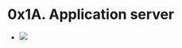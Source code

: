 # 0x1A. Application server

- ![](https://s3.amazonaws.com/alx-intranet.hbtn.io/uploads/medias/2018/9/c7d1ed0a2e10d1b4e9b3.jpg?X-Amz-Algorithm=AWS4-HMAC-SHA256&X-Amz-Credential=AKIARDDGGGOUSBVO6H7D%2F20240125%2Fus-east-1%2Fs3%2Faws4_request&X-Amz-Date=20240125T171236Z&X-Amz-Expires=86400&X-Amz-SignedHeaders=host&X-Amz-Signature=cf9ba20b58031c3c616c2ccdcdea18bd12430f3d3ea698a63dceb2ef08f2d145)
